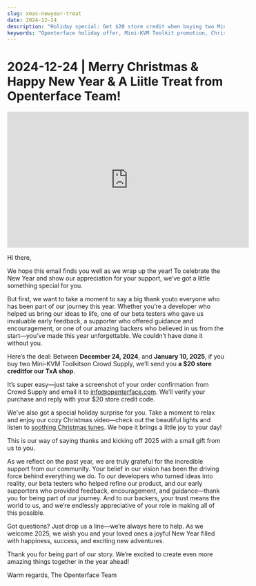 ```yaml
---
slug: xmas-newyear-treat
date: 2024-12-24
description: "Holiday special: Get $20 store credit when buying two Mini-KVM Toolkits! Celebrate Christmas and New Year with Openterface's special offer, running Dec 24 - Jan 10. Plus: enjoy our festive Christmas video and year-end message."
keywords: "Openterface holiday offer, Mini-KVM Toolkit promotion, Christmas special, tech holiday deals, $20 store credit, New Year tech offer, Crowd Supply promotion, TxA shop credit, holiday tech sale, Christmas 2024, tech gifts, Mini-KVM bundle, year-end offer"
---
```


# 2024-12-24 | Merry Christmas & Happy New Year & A Liitle Treat from Openterface Team!

<iframe width="560" height="315" src="https://www.youtube.com/embed/wEWAhXCXQ1E?si=RU4QVXxP_Fi6WAu_" title="YouTube video player" frameborder="0" allow="accelerometer; autoplay; clipboard-write; encrypted-media; gyroscope; picture-in-picture; web-share" referrerpolicy="strict-origin-when-cross-origin" allowfullscreen></iframe>

Hi there,

We hope this email finds you well as we wrap up the year! To celebrate the New Year and show our appreciation for your support, we’ve got a little something special for you.

But first, we want to take a moment to say a big thank youto everyone who has been part of our journey this year. Whether you’re a developer who helped us bring our ideas to life, one of our beta testers who gave us invaluable early feedback, a supporter who offered guidance and encouragement, or one of our amazing backers who believed in us from the start—you’ve made this year unforgettable. We couldn’t have done it without you.

Here’s the deal:
Between **December 24, 2024**, and **January 10, 2025**, if you buy two Mini-KVM Toolkitson Crowd Supply, we’ll send you **a $20 store creditfor our TxA shop**.

It’s super easy—just take a screenshot of your order confirmation from Crowd Supply and email it to [info@openterface.com](mailto:info@openterface.com). We’ll verify your purchase and reply with your $20 store credit code.

We’ve also got a special holiday surprise for you. Take a moment to relax and enjoy our cozy Christmas video—check out the beautiful lights and listen to [soothing Christmas tunes](https://www.youtube.com/watch?v=wEWAhXCXQ1E). We hope it brings a little joy to your day!

This is our way of saying thanks and kicking off 2025 with a small gift from us to you.

As we reflect on the past year, we are truly grateful for the incredible support from our community. Your belief in our vision has been the driving force behind everything we do. To our developers who turned ideas into reality, our beta testers who helped refine our product, and our early supporters who provided feedback, encouragement, and guidance—thank you for being part of our journey. And to our backers, your trust means the world to us, and we’re endlessly appreciative of your role in making all of this possible.

Got questions? Just drop us a line—we’re always here to help. As we welcome 2025, we wish you and your loved ones a joyful New Year filled with happiness, success, and exciting new adventures.

Thank you for being part of our story. We’re excited to create even more amazing things together in the year ahead!

Warm regards,
The Openterface Team